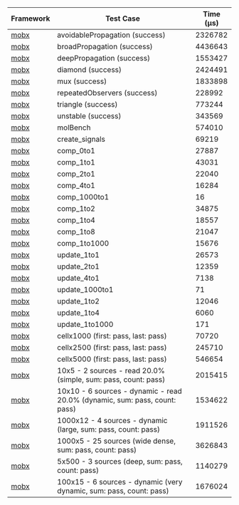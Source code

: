 | Framework | Test Case | Time (μs) |
| --- | --- | --- |
| [mobx](https://github.com/mobxjs/mobx.dart) | avoidablePropagation (success) | 2326782 |
| [mobx](https://github.com/mobxjs/mobx.dart) | broadPropagation (success) | 4436643 |
| [mobx](https://github.com/mobxjs/mobx.dart) | deepPropagation (success) | 1553427 |
| [mobx](https://github.com/mobxjs/mobx.dart) | diamond (success) | 2424491 |
| [mobx](https://github.com/mobxjs/mobx.dart) | mux (success) | 1833898 |
| [mobx](https://github.com/mobxjs/mobx.dart) | repeatedObservers (success) | 228992 |
| [mobx](https://github.com/mobxjs/mobx.dart) | triangle (success) | 773244 |
| [mobx](https://github.com/mobxjs/mobx.dart) | unstable (success) | 343569 |
| [mobx](https://github.com/mobxjs/mobx.dart) | molBench | 574010 |
| [mobx](https://github.com/mobxjs/mobx.dart) | create_signals | 69219 |
| [mobx](https://github.com/mobxjs/mobx.dart) | comp_0to1 | 27887 |
| [mobx](https://github.com/mobxjs/mobx.dart) | comp_1to1 | 43031 |
| [mobx](https://github.com/mobxjs/mobx.dart) | comp_2to1 | 22040 |
| [mobx](https://github.com/mobxjs/mobx.dart) | comp_4to1 | 16284 |
| [mobx](https://github.com/mobxjs/mobx.dart) | comp_1000to1 | 16 |
| [mobx](https://github.com/mobxjs/mobx.dart) | comp_1to2 | 34875 |
| [mobx](https://github.com/mobxjs/mobx.dart) | comp_1to4 | 18557 |
| [mobx](https://github.com/mobxjs/mobx.dart) | comp_1to8 | 21047 |
| [mobx](https://github.com/mobxjs/mobx.dart) | comp_1to1000 | 15676 |
| [mobx](https://github.com/mobxjs/mobx.dart) | update_1to1 | 26573 |
| [mobx](https://github.com/mobxjs/mobx.dart) | update_2to1 | 12359 |
| [mobx](https://github.com/mobxjs/mobx.dart) | update_4to1 | 7138 |
| [mobx](https://github.com/mobxjs/mobx.dart) | update_1000to1 | 71 |
| [mobx](https://github.com/mobxjs/mobx.dart) | update_1to2 | 12046 |
| [mobx](https://github.com/mobxjs/mobx.dart) | update_1to4 | 6060 |
| [mobx](https://github.com/mobxjs/mobx.dart) | update_1to1000 | 171 |
| [mobx](https://github.com/mobxjs/mobx.dart) | cellx1000 (first: pass, last: pass) | 70720 |
| [mobx](https://github.com/mobxjs/mobx.dart) | cellx2500 (first: pass, last: pass) | 245710 |
| [mobx](https://github.com/mobxjs/mobx.dart) | cellx5000 (first: pass, last: pass) | 546654 |
| [mobx](https://github.com/mobxjs/mobx.dart) | 10x5 - 2 sources - read 20.0% (simple, sum: pass, count: pass) | 2015415 |
| [mobx](https://github.com/mobxjs/mobx.dart) | 10x10 - 6 sources - dynamic - read 20.0% (dynamic, sum: pass, count: pass) | 1534622 |
| [mobx](https://github.com/mobxjs/mobx.dart) | 1000x12 - 4 sources - dynamic (large, sum: pass, count: pass) | 1911526 |
| [mobx](https://github.com/mobxjs/mobx.dart) | 1000x5 - 25 sources (wide dense, sum: pass, count: pass) | 3626843 |
| [mobx](https://github.com/mobxjs/mobx.dart) | 5x500 - 3 sources (deep, sum: pass, count: pass) | 1140279 |
| [mobx](https://github.com/mobxjs/mobx.dart) | 100x15 - 6 sources - dynamic (very dynamic, sum: pass, count: pass) | 1676024 |
